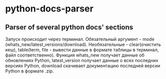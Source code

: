 # python-docs-parser
## Parser of several python docs' sections

Запуск происходит через терминал. Обязательный аргумент - mode (whats_new/latest_versions/download). Необязательные - clear(очистить кеш), table(term, file - вывести данные в формате таблицы в терминал, файл соответственно). Функция whats_new получает данные об обновлениях Python, latest_version получает данные о всех последних версиях Python, download скачивает документацию последней версии Python в формате .zip.
